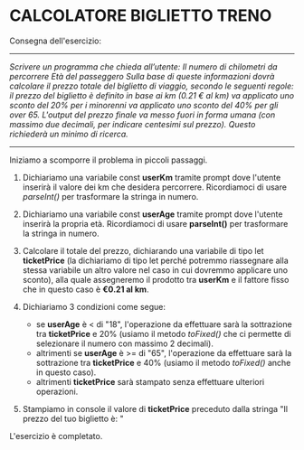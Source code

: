 # CALCOLATORE BIGLIETTO TRENO

Consegna dell'esercizio: 

---

_Scrivere un programma che chieda all’utente:
Il numero di chilometri da percorrere
Età del passeggero
Sulla base di queste informazioni dovrà calcolare il prezzo totale del biglietto di viaggio, secondo le seguenti regole:
il prezzo del biglietto è definito in base ai km (0.21 € al km)
va applicato uno sconto del 20% per i minorenni
va applicato uno sconto del 40% per gli over 65.
L'output del prezzo finale va messo fuori in forma umana (con massimo due decimali, per indicare centesimi sul prezzo).
Questo richiederà un minimo di ricerca._

---

Iniziamo a scomporre il problema in piccoli passaggi.

 1. Dichiariamo una variabile const **userKm** tramite prompt dove l'utente inserirà il valore dei km che desidera percorrere. Ricordiamoci di usare _parseInt()_ per trasformare la stringa in numero.
 
 2. Dichiariamo una variabile const **userAge** tramite prompt dove l'utente inserirà la propria età. Ricordiamoci di usare **parseInt()** per trasformare la stringa in numero.

 3. Calcolare il totale del prezzo, dichiarando una variabile di tipo let **ticketPrice** (la dichiariamo di tipo let perché potremmo riassegnare alla stessa variabile un altro valore nel caso in cui dovremmo applicare uno sconto), alla quale assegneremo il prodotto tra **userKm** e il fattore fisso che in questo caso è **€0.21 al km**.

 4. Dichiariamo 3 condizioni come segue:
    - se **userAge** è < di "18", l'operazione da effettuare sarà la sottrazione tra **ticketPrice** e 20% (usiamo il metodo _toFixed()_ che ci permette di selezionare il numero con massimo 2 decimali).
    - altrimenti se **userAge** è >=  di "65", l'operazione da effettuare sarà la sottrazione tra **ticketPrice** e 40% (usiamo il metodo _toFixed()_ anche in questo caso).
    - altrimenti **ticketPrice** sarà stampato senza effettuare ulteriori operazioni.

5. Stampiamo in console il valore di **ticketPrice** preceduto dalla stringa "Il prezzo del tuo biglietto è: "

L'esercizio è completato.